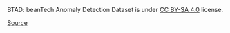 BTAD: beanTech Anomaly Detection Dataset is under [CC BY-SA 4.0](https://creativecommons.org/licenses/by-sa/4.0/legalcode) license.

[Source](https://github.com/pankajmishra000/VT-ADL#beantech-anomaly-detection-dataset---btad)